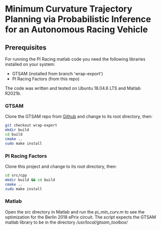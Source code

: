 
# Minimum Curvature Trajectory Planning via Probabilistic Inference for an Autonomous Racing Vehicle

## Prerequisites

For running the PI Racing matlab code you need the following libraries installed on your system:

- GTSAM (installed from branch 'wrap-export')
- PI Racing Factors (from this repo)

The code was written and tested on Ubuntu 18.04.6 LTS and Matlab R2021b.

### GTSAM

Clone the GTSAM repo from [Github](https://github.com/borglab/gtsam.git) and change to its root directory, then:

```bash
git checkout wrap-export
mkdir build
cd build
cmake ..
sudo make install
```

### PI Racing Factors

Clone this project and change to its root directory, then:

```bash
cd src/cpp
mkdir build && cd build
cmake ..
sudo make install
```

### Matlab

Open the *src* directory in Matlab and run the *pi_min_curv.m* to see the optimization for the Berlin 2018 ePrix circuit. The script expects the GTSAM matlab library to be in the directory */usr/local/gtsam_toolbox/*

